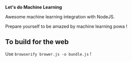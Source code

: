 **Let's do Machine Learning**

Awesome machine learning integration with NodeJS.

Prepare yourself to be amazed by machine learning powa !

## To build for the web

Use `browserify brower.js -o bundle.js` !
